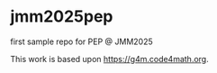 # jmm2025pep
first sample repo for PEP @ JMM2025

This work is based upon <https://g4m.code4math.org>.
